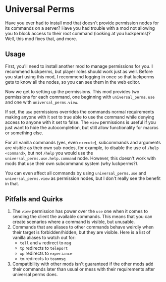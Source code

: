 # Universal Perms
Have you ever had to install mod that doesn't provide permission nodes for its commands on a server? 
Have you had trouble with a mod not allowing you to block access to their root command (looking at you luckperms)? 
Well, this mod fixes that, and more.

## Usage
First, you'll need to install another mod to manage permissions for you. I recommend luckperms, but player roles should work just as well.
Before you start using this mod, I recommend logging in once so that luckperms gets to know all the nodes, so you can see them in the web editor.

Now we get to setting up the permissions. This mod provides two permissions for each command, one beginning with `universal_perms.use` and one with `universal_perms.view`.

If set, the `use` permissions overrides the commands normal requirements making anyone with it set to true able to use the command while denying access to anyone with it set to false.
The `view` permissions is useful if you just want to hide the autocompletion, but still allow functionality for macros or something else.

For all vanilla commands (yes, even `execute`), subcommands and arguments are visible as their own sub-nodes, for example, to disable the use of `/help <command>`, but not `/help` you would use the `universal_perms.use.help.command` node. However, this doesn't work with mods that use their own subcommand system (why luckperms?).

You can even affect all commands by using `universal_perms.use` and `universal_perms.view` as permission nodes, but I don't really see the benefit in that.

## Pitfalls and Quirks
1. The `view` permission has power over the `use` one when it comes to sending the client the available commands. This means that you can create scenarios where a command is visible, but unusable.
2. Commands that are aliases to other commands behave weirdly when their target is forbidden/hidden, but they are visible. Here is a list of vanilla aliases to watch out for:
    * `tell` and `w` redirect to `msg`
    * `tp` redirects to `teleport`
    * `xp` redirects to `experiance`
    * `tm` redirects to `teammsg`
3. Compatibility with other mods isn't guaranteed if the other mods add their commands later than usual or mess with their requirements after universal perms does.